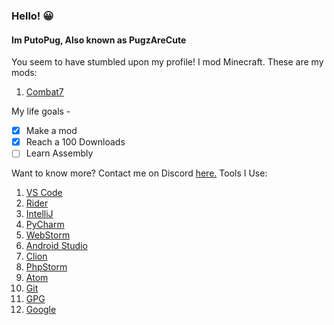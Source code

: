 
### Hello! 😀

#### Im PutoPug, Also known as PugzAreCute

 You seem to have stumbled upon my profile!
I mod Minecraft. These are my mods:

 1. [Combat7](https://www.curseforge.com/minecraft/mc-mods/combat7)

My life goals - 

 - [x] Make a mod
 - [x] Reach a 100 Downloads
 - [ ] Learn Assembly

Want to know more? Contact me on Discord [here.](https://discord.gg/geNRqMu5XW "https://discord.gg/geNRqMu5XW")
Tools I Use:
 1. [VS Code](https://code.visualstudio.com/)
 2. [Rider](https://www.jetbrains.com/rider)
 3. [IntelliJ](https://www.jetbrains.com/idea/)
 4. [PyCharm](https://www.jetbrains.com/pycharm/)
 5. [WebStorm](https://www.jetbrains.com/webstorm/)
 6. [Android Studio](https://developer.android.com/studio)
 7. [Clion](https://www.jetbrains.com/clion/)
 8. [PhpStorm](https://www.jetbrains.com/phpstorm/)
 9. [Atom](https://atom.io/)
 10. [Git](https://git-scm.com/)
 11. [GPG](https://gnupg.org/)
 12. [Google](https://www.google.com/)
 
